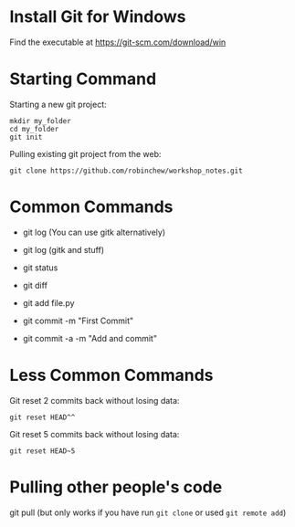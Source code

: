 Install Git for Windows
=======================

Find the executable at https://git-scm.com/download/win

Starting Command
================

Starting a new git project:

    mkdir my_folder
    cd my_folder
    git init

Pulling existing git  project from the web:

    git clone https://github.com/robinchew/workshop_notes.git

Common Commands
===============

- git log (You can use gitk alternatively)
- git log (gitk and stuff)
- git status
- git diff

- git add file.py
- git commit -m "First Commit"
- git commit -a -m "Add and commit"

Less Common Commands
====================

Git reset 2 commits back without losing data:

    git reset HEAD^^

Git reset 5 commits back without losing data:

    git reset HEAD~5

Pulling other people's code
===========================

git pull (but only works if you have run `git clone` or used `git remote add`)
